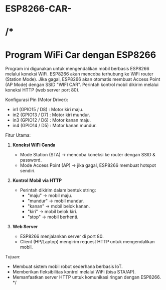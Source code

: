 # ESP8266-CAR-

/*
=====================================================================
Program WiFi Car dengan ESP8266
=====================================================================


Program ini digunakan untuk mengendalikan mobil berbasis ESP8266 
melalui koneksi WiFi. ESP8266 akan mencoba terhubung ke WiFi router 
(Station Mode). Jika gagal, ESP8266 akan otomatis membuat Access Point 
(AP Mode) dengan SSID "WIFI CAR". Perintah kontrol mobil dikirim 
melalui koneksi HTTP (web server port 80).

Konfigurasi Pin (Motor Driver):
- in1 (GPIO15 / D8) : Motor kiri maju.
- in2 (GPIO13 / D7) : Motor kiri mundur.
- in3 (GPIO12 / D6) : Motor kanan maju.
- in4 (GPIO14 / D5) : Motor kanan mundur.

Fitur Utama:
1. **Koneksi WiFi Ganda**
   - Mode Station (STA) → mencoba koneksi ke router dengan SSID & password.
   - Mode Access Point (AP) → jika gagal, ESP8266 membuat hotspot sendiri.

2. **Kontrol Mobil via HTTP**
   - Perintah dikirim dalam bentuk string:
     - "maju"   → mobil maju.
     - "mundur" → mobil mundur.
     - "kanan"  → mobil belok kanan.
     - "kiri"   → mobil belok kiri.
     - "stop"   → mobil berhenti.

3. **Web Server**
   - ESP8266 menjalankan server di port 80.
   - Client (HP/Laptop) mengirim request HTTP untuk mengendalikan mobil.

Tujuan:
- Membuat sistem mobil robot sederhana berbasis IoT.
- Memberikan fleksibilitas kontrol melalui WiFi (bisa STA/AP).
- Memanfaatkan server HTTP untuk komunikasi ringan dengan ESP8266.
*/
